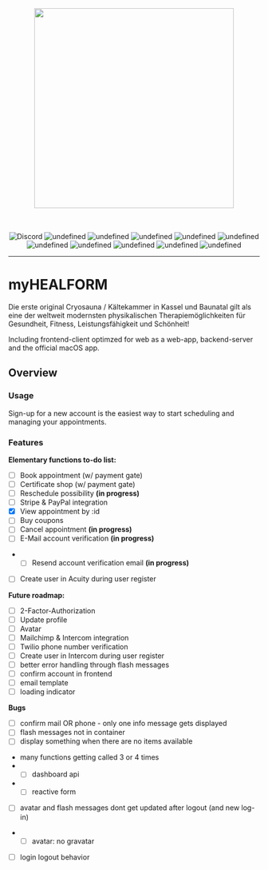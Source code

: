 <div align="center"><img src="https://assets.dmnktoe.de/__ext/healform/healform_logo_wide.png" width="400"></div>
<br><br>

<p align="center"><img alt="Discord" src="https://img.shields.io/discord/547850652479520769.svg?color=4cb697&label=chat"> <img alt="undefined" src="https://img.shields.io/github/languages/top/dmnktoe/myhealform.svg?style=flat"> <img alt="undefined" src="https://img.shields.io/github/languages/code-size/dmnktoe/myhealform.svg?style=flat"> <img alt="undefined" src="https://img.shields.io/github/issues-raw/dmnktoe/myhealform.svg?style=flat"> <img alt="undefined" src="https://img.shields.io/github/issues-closed-raw/dmnktoe/myhealform.svg?style=flat"> <img alt="undefined" src="https://img.shields.io/website-up-down-green-red/https/my.healform.de/app/.svg?style=flat"> <img alt="undefined" src="https://img.shields.io/uptimerobot/ratio/m780919962-c16c97a6b6140da7034f481f.svg?label=server-uptime&style=flat"> <img alt="undefined" src="https://img.shields.io/uptimerobot/ratio/m782108295-5097c2c223de2e943f8f7760.svg?label=api-uptime&style=flat"> <img alt="undefined" src="https://img.shields.io/github/package-json/v/dmnktoe/myhealform.svg?style=flat"> <img alt="undefined" src="https://img.shields.io/github/release/dmnktoe/myhealform.svg?style=flat"> <img alt="undefined" src="https://img.shields.io/github/license/dmnktoe/myhealform.svg?style=flat"> </p>

<hr>

# myHEALFORM

Die erste original Cryosauna / Kältekammer in Kassel und Baunatal gilt als eine der weltweit modernsten physikalischen Therapiemöglichkeiten für Gesundheit, Fitness, Leistungsfähigkeit und Schönheit!

Including frontend-client optimzed for web as a web-app, backend-server and the official macOS app.

## Overview

### Usage

Sign-up for a new account is the easiest way to start scheduling and managing your appointments.

### Features

**Elementary functions to-do list:**

- [ ] Book appointment (w/ payment gate)
- [ ] Certificate shop (w/ payment gate)
- [ ] Reschedule possibility **(in progress)**
- [ ] Stripe & PayPal integration
- [x] View appointment by :id
- [ ] Buy coupons
- [ ] Cancel appointment **(in progress)**
- [ ] E-Mail account verification **(in progress)**
- - [ ] Resend account verification email **(in progress)**
- [ ] Create user in Acuity during user register

**Future roadmap:**

- [ ] 2-Factor-Authorization
- [ ] Update profile
- [ ] Avatar
- [ ] Mailchimp & Intercom integration
- [ ] Twilio phone number verification
- [ ] Create user in Intercom during user register
- [ ] better error handling through flash messages
- [ ] confirm account in frontend
- [ ] email template
- [ ] loading indicator

**Bugs**

- [ ] confirm mail OR phone - only one info message gets displayed
- [ ] flash messages not in container
- [ ] display something when there are no items available
- many functions getting called 3 or 4 times
- - [ ] dashboard api
- - [ ] reactive form
- [ ] avatar and flash messages dont get updated after logout (and new log-in)
- - [ ] avatar: no gravatar
- [ ] login logout behavior
